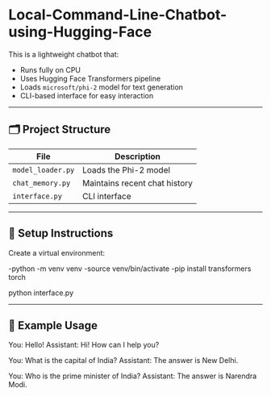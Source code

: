 # Local-Command-Line-Chatbot-using-Hugging-Face


This is a lightweight chatbot that:

- Runs fully on CPU
- Uses Hugging Face Transformers pipeline
- Loads `microsoft/phi-2` model for text generation
- CLI-based interface for easy interaction

---

## 🗂 Project Structure

| File | Description |
|---|---|
| `model_loader.py` | Loads the Phi-2 model |
| `chat_memory.py` | Maintains recent chat history |
| `interface.py` | CLI interface |

---

## 🔧 Setup Instructions
Create a virtual environment:

-python -m venv venv
-source venv/bin/activate 
-pip install transformers torch

python interface.py

---
## 🎯 Example Usage

You: Hello!
Assistant: Hi! How can I help you?

You: What is the capital of India?
Assistant: The answer is New Delhi.

You: Who is the prime minister of India?
Assistant: The answer is Narendra Modi.

